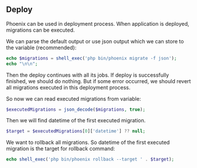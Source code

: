 ## Deploy

Phoenix can be used in deployment process. When application is deployed, migrations can be executed.

We can parse the default output or use json output which we can store to the variable (recommended):
```php
echo $migrations = shell_exec('php bin/phoenix migrate -f json');
echo "\n\n";
```

Then the deploy continues with all its jobs. If deploy is successfully finished, we should do nothing.
But if some error occurred, we should revert all migrations executed in this deployment process.

So now we can read executed migrations from variable:
```php
$executedMigrations = json_decode($migrations, true);
```

Then we will find datetime of the first executed migration.
```php
$target = $executedMigrations[0]['datetime'] ?? null;
```

We want to rollback all migrations. So datetime of the first executed migration is the target for rollback command:
```php
echo shell_exec('php bin/phoenix rollback --target ' . $target);
```
